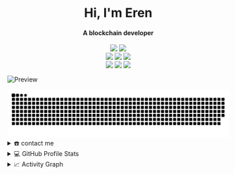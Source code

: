 <div align="center">
<h1 align="center">Hi, I'm Eren</h1>
<h4 align="center">A blockchain developer</h4>
<p>
<div align="center">
  <img src="https://img.shields.io/badge/-Solidity-660099?style=for-the-badge&logo=solidity&logoColor=ffffff&labelColor=282828">
  <img src="https://img.shields.io/badge/-NodeJS-660099?style=for-the-badge&logo=node.js&logoColor=ffffff&labelColor=282828"><br/>
  <img src="https://img.shields.io/badge/-HTML-c58545?style=for-the-badge&logo=html5&logoColor=c58545&labelColor=282828">
  <img src="https://img.shields.io/badge/-CSS-c58545?style=for-the-badge&logo=css3&logoColor=c58545&labelColor=282828">
  <img src="https://img.shields.io/badge/-C Sharp-c58545?style=for-the-badge&logo=csharp&logoColor=c58545&labelColor=282828"><br/>
  <img src="https://img.shields.io/badge/-Photoshop-6082B6?style=for-the-badge&logo=adobephotoshop&logoColor=6082B6&labelColor=282828">
  <img src="https://img.shields.io/badge/-After Effects-6082B6?style=for-the-badge&logo=adobeaftereffects&logoColor=6082B6&labelColor=282828">
  <img src="https://img.shields.io/badge/-Illustrator-6082B6?style=for-the-badge&logo=adobeillustrator&logoColor=6082B6&labelColor=282828">
</div>
</div>
</p>
</div>

![Preview](https://itstommi.vercel.app/api?theme=dark)

<div align="center">
  <a href="https://www.erenivon.ml">
  <img  src="https://raw.githubusercontent.com/1999AZZAR/1999AZZAR/096f537fcee505624cb6721a7ec98fc8379e5ce6/resources/img/grid-snake.svg"
       alt="snake" /></a>
</div>

<details>
  <summary>☎️ contact me</summary>
<div>
  <samp>
    <h2 align="center">😎 you can reach me by:</h2>
    <p align="center">
      <br/>
      <a href="https://www.linkedin.com/in/erenivon/" target="blank"><img align="center"
         src="https://img.shields.io/badge/linkedin-%231DA1F2.svg?style=for-the-badge&logo=linkedin&logoColor=white"
         alt="sherzed" height="30"/></a>
      <a href="https://discord.gg/VRRcfey" target="blank"><img align="center"
         src="https://www.freepnglogos.com/uploads/discord-logo-png/discord-logo-logodownload-download-logotipos-1.png"
         alt="sherzed" height="30"/></a>
      <a href="mailto:erenylmaz0@hotmail.com"><img align="center"
         src="https://img.shields.io/badge/gmail-EA4335.svg?style=for-the-badge&logo=gmail&logoColor=white"
         alt="sherzed" height="30"/></a>
    </p>
  <p align="center">
      <a href="https://youtube.com/c/sherzedtrap" target="blank"><img align="center"
         src="https://img.shields.io/badge/youtube-%23E4405F.svg?style=for-the-badge&logo=YouTube&logoColor=white"
         alt="azzar" height="30"/></a>
     <a href="https://instagram.com/erenivon" target="blank"><img align="center"
         src="https://img.shields.io/badge/instagram-%23E4405F.svg?style=for-the-badge&logo=Instagram&logoColor=white"
         alt="azzar" height="30"/></a>
      <a href="https://twitter.com/sherzed_" target="blank"><img align="center"
         src="https://img.shields.io/badge/twitter-1DA1F2.svg?style=for-the-badge&logo=twitter&logoColor=white"
         alt="azzar" height="30"/></a>
      <br>
    </p>
  </samp>
</div>
</details>

<details> 
  <summary>💻 GitHub Profile Stats</summary>
  <div>
    <h2 align="center"> 📊 Github stats </h2>
      <br/>
        <p align="center">
          <a href="https://github.com/sherzed/">
          <img src="https://github-readme-stats.vercel.app/api/top-langs/?username=sherzed&langs_count=6&theme=gruvbox&layout=compact&hide_border=true" alt="sherzed :: Top Langs" /></a>
        </p>
        <p align="center">
          <a href="https://github.com/sherzed/">
          <img width="49.5%" src="https://github-readme-stats.vercel.app/api?username=sherzed&show_icons=true&theme=gruvbox&hide_border=true" />
          <img width="49.5%" src="https://github-readme-streak-stats.herokuapp.com/?user=sherzed&theme=gruvbox&hide_border=true" />
          </a>
       </p>
     <br>
  </div>    
</details>

<details>
  <summary>📈 Activity Graph</summary>
<br/>
<p align="left">
  <a href="https://abhigyantrips.dev/">
  </a>
</p>
<br>

[![Sherzed's Activity Graph](https://activity-graph.herokuapp.com/graph?username=sherzed&custom_title=Sherzed's%20Contribution%20Graph&theme=gruvbox&bg_color=282828&hide_border=true&line=d1a01f&point=c58545)](https://abhigyantrips.dev)
</details>
